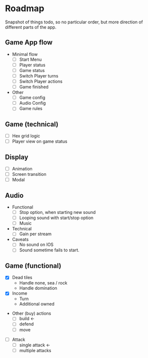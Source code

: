 # Roadmap

Snapshot of things todo, so no particular order, but more direction of different
parts of the app.

## Game App flow

- Minimal flow
  - [ ] Start Menu
  - [ ] Player status
  - [ ] Game status
  - [ ] Switch Player turns
  - [ ] Switch Player actions
  - [ ] Game finished

- Other
  - [ ] Game config
  - [ ] Audio Config
  - [ ] Game rules

## Game (technical)

- [ ] Hex grid logic
- [ ] Player view on game status

## Display

- [ ] Animation
- [ ] Screen transition
- [ ] Modal

## Audio

- Functional
  - [ ] Stop option, when starting new sound
  - [ ] Looping sound with start/stop option
  - [ ] Music
- Technical
  - [ ] Gain per stream
- Caveats
  - [ ] No sound on IOS
  - [ ] Sound sometime fails to start.

## Game (functional)

- [x] Dead tiles
  - Handle none, sea / rock
  - Handle domination
- [x] Income
  - Turn
  - Additional owned
- Other (buy) actions
  - [ ] build <-
  - [ ] defend
  - [ ] move
- [ ] Attack
  - [ ] single attack <-
  - [ ] multiple attacks
